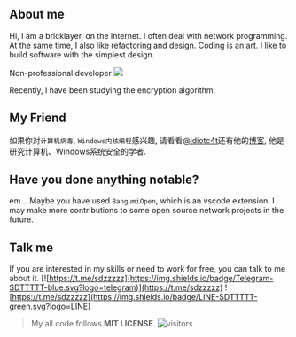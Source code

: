 
## About me

Hi, I am a bricklayer, on the Internet. I often deal with network programming. At the same time, 
I also like refactoring and design. Coding is an art. I like to build software with the simplest design.

Non-professional developer 
![](https://imgkr2.cn-bj.ufileos.com/63656025-1a35-4142-bad3-44341eb838a8.jpg?UCloudPublicKey=TOKEN_8d8b72be-579a-4e83-bfd0-5f6ce1546f13&Signature=8XHa79gq%252FLS2l7v6%252BhlOd9Zvdsc%253D&Expires=1602150963)

Recently, I have been studying the encryption algorithm.

## My Friend

如果你对`计算机病毒`, `Windows内核编程`感兴趣, 请看看[@idiotc4t](https://github.com/idiotc4t)还有他的[博客](https://idiotc4t.gitbook.io/), 他是研究计算机、Windows系统安全的学者.

## Have you done anything notable? 

em... Maybe you have used `BangumiOpen`, which is an vscode extension.
I may make more contributions to some open source network projects in the future. 

## Talk me 

If you are interested in my skills or need to work for free, you can talk to me about it.
[![https://t.me/sdzzzzz](https://img.shields.io/badge/Telegram-SDTTTTT-blue.svg?logo=telegram)](https://t.me/sdzzzzz) 
![https://t.me/sdzzzzz](https://img.shields.io/badge/LINE-SDTTTTT-green.svg?logo=LINE)

> My all code follows **MIT LICENSE**. ![visitors](https://visitor-badge.laobi.icu/badge?page_id=sdttttt.sdttttt)
